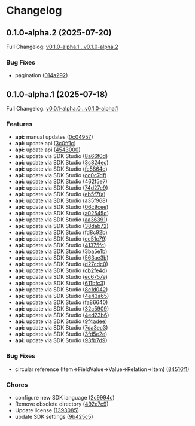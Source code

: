 # Changelog

## 0.1.0-alpha.2 (2025-07-20)

Full Changelog: [v0.1.0-alpha.1...v0.1.0-alpha.2](https://github.com/moonbaseai/moonbase-sdk-python/compare/v0.1.0-alpha.1...v0.1.0-alpha.2)

### Bug Fixes

* pagination ([014a292](https://github.com/moonbaseai/moonbase-sdk-python/commit/014a2927f9c55c734a620b1f025e824b8aabdb2b))

## 0.1.0-alpha.1 (2025-07-18)

Full Changelog: [v0.0.1-alpha.0...v0.1.0-alpha.1](https://github.com/moonbaseai/moonbase-sdk-python/compare/v0.0.1-alpha.0...v0.1.0-alpha.1)

### Features

* **api:** manual updates ([0c04957](https://github.com/moonbaseai/moonbase-sdk-python/commit/0c049571ec85720a12ec9fe080591e87714d0c8f))
* **api:** update api ([3c0ff1c](https://github.com/moonbaseai/moonbase-sdk-python/commit/3c0ff1c8b777886990e4a1e0e97b1b3de62c31ed))
* **api:** update api ([4543000](https://github.com/moonbaseai/moonbase-sdk-python/commit/4543000f3d7fec48de0fea159b0c96501279c9de))
* **api:** update via SDK Studio ([8a66f0d](https://github.com/moonbaseai/moonbase-sdk-python/commit/8a66f0d6c2f5e49cb1f55d8fc37cd519c0920fd7))
* **api:** update via SDK Studio ([3c824ec](https://github.com/moonbaseai/moonbase-sdk-python/commit/3c824ec566df0e80734f662149a496195a1974d3))
* **api:** update via SDK Studio ([fe5864e](https://github.com/moonbaseai/moonbase-sdk-python/commit/fe5864e04fe4ebc785ed9184b5c79d13753ad684))
* **api:** update via SDK Studio ([cc0c7df](https://github.com/moonbaseai/moonbase-sdk-python/commit/cc0c7df89b5d0246b998838087e6cc171b8669be))
* **api:** update via SDK Studio ([462f5e7](https://github.com/moonbaseai/moonbase-sdk-python/commit/462f5e773cb0c6bc510475ad723c1ce1c791b5ec))
* **api:** update via SDK Studio ([74d27e9](https://github.com/moonbaseai/moonbase-sdk-python/commit/74d27e92ef73482191424c86b1c27d4aaceb8df0))
* **api:** update via SDK Studio ([eb5f7fa](https://github.com/moonbaseai/moonbase-sdk-python/commit/eb5f7fa0de7bc055f02df525a4ae3350070c63b4))
* **api:** update via SDK Studio ([a35f968](https://github.com/moonbaseai/moonbase-sdk-python/commit/a35f968c17cd265b5537270f5bd4588e11d935b8))
* **api:** update via SDK Studio ([06c9cee](https://github.com/moonbaseai/moonbase-sdk-python/commit/06c9cee4f48d1a64790b7292c67209aab9d84fb4))
* **api:** update via SDK Studio ([a02545d](https://github.com/moonbaseai/moonbase-sdk-python/commit/a02545defafb2c566e6c51803007c765923c02ff))
* **api:** update via SDK Studio ([aa36391](https://github.com/moonbaseai/moonbase-sdk-python/commit/aa3639106da2171401c9b9539d33ba9ca67d9359))
* **api:** update via SDK Studio ([38dab72](https://github.com/moonbaseai/moonbase-sdk-python/commit/38dab7233e5c0951499cbe3fefa98e4c9ab2c60c))
* **api:** update via SDK Studio ([fd8c92b](https://github.com/moonbaseai/moonbase-sdk-python/commit/fd8c92b51353b199f710be05982f5388cdc04a8d))
* **api:** update via SDK Studio ([ee51c79](https://github.com/moonbaseai/moonbase-sdk-python/commit/ee51c7906e7dbc109fdeafd9ce67b16fbe7b4276))
* **api:** update via SDK Studio ([41375fc](https://github.com/moonbaseai/moonbase-sdk-python/commit/41375fc9e90c1fb7cf88a3144ab946a92f7f9692))
* **api:** update via SDK Studio ([3ba5e1b](https://github.com/moonbaseai/moonbase-sdk-python/commit/3ba5e1b9f24184e87a00090eb49c5e683347b2f9))
* **api:** update via SDK Studio ([563ae3b](https://github.com/moonbaseai/moonbase-sdk-python/commit/563ae3b7a299e8cdb53411fafb2eeca9429c9371))
* **api:** update via SDK Studio ([d27cdc0](https://github.com/moonbaseai/moonbase-sdk-python/commit/d27cdc078232cda66a1ef465fd22bf49523a4a7c))
* **api:** update via SDK Studio ([cb2fe4d](https://github.com/moonbaseai/moonbase-sdk-python/commit/cb2fe4ddc7302436b6e395bea659305be7e99b6e))
* **api:** update via SDK Studio ([ec6757e](https://github.com/moonbaseai/moonbase-sdk-python/commit/ec6757e2b444e9cba73c00377ec61797db77503b))
* **api:** update via SDK Studio ([611bfc3](https://github.com/moonbaseai/moonbase-sdk-python/commit/611bfc3eec55e241cd2ae98560d79e2071bd2e91))
* **api:** update via SDK Studio ([8c1d042](https://github.com/moonbaseai/moonbase-sdk-python/commit/8c1d0426ed57d8734869a9a2565478026de72795))
* **api:** update via SDK Studio ([4e43a65](https://github.com/moonbaseai/moonbase-sdk-python/commit/4e43a6543f3bac9372eb7733d430da922de02089))
* **api:** update via SDK Studio ([fa86640](https://github.com/moonbaseai/moonbase-sdk-python/commit/fa86640590cb2f7a45bc026fbbcd715e7393480e))
* **api:** update via SDK Studio ([32c5909](https://github.com/moonbaseai/moonbase-sdk-python/commit/32c5909573602dc0d48bd4c627889370881f3830))
* **api:** update via SDK Studio ([4ed23b6](https://github.com/moonbaseai/moonbase-sdk-python/commit/4ed23b654ec60a454434d97e68b2387246b8e888))
* **api:** update via SDK Studio ([9f4adee](https://github.com/moonbaseai/moonbase-sdk-python/commit/9f4adeeb7070f95df3a28d3cf6fc2ac97167106e))
* **api:** update via SDK Studio ([7da3ec3](https://github.com/moonbaseai/moonbase-sdk-python/commit/7da3ec37f83cf33c2b6c8abd12c570ccb8b293be))
* **api:** update via SDK Studio ([3fd5e2e](https://github.com/moonbaseai/moonbase-sdk-python/commit/3fd5e2eb0a0a8ffcd86e427d8e0993f331ae9b6b))
* **api:** update via SDK Studio ([93fb7d9](https://github.com/moonbaseai/moonbase-sdk-python/commit/93fb7d953a361082cec0a79af99d55283e52c561))


### Bug Fixes

* circular reference (Item-&gt;FieldValue->Value->Relation->Item) ([84516f1](https://github.com/moonbaseai/moonbase-sdk-python/commit/84516f14ab0a04877ea5e53e5c48cb0de0857e5c))


### Chores

* configure new SDK language ([2c9994c](https://github.com/moonbaseai/moonbase-sdk-python/commit/2c9994ca2fa09f35601dae4d0818f4c6b012cc70))
* Remove obsolete directory ([492e7c9](https://github.com/moonbaseai/moonbase-sdk-python/commit/492e7c961f48ef59150006b71a343f2e6189659b))
* Update license ([1393085](https://github.com/moonbaseai/moonbase-sdk-python/commit/13930851d661b249fe9260f28157c1d6e4e10203))
* update SDK settings ([9b425c5](https://github.com/moonbaseai/moonbase-sdk-python/commit/9b425c573765045160ff67d9dced9d0e292d01cb))
